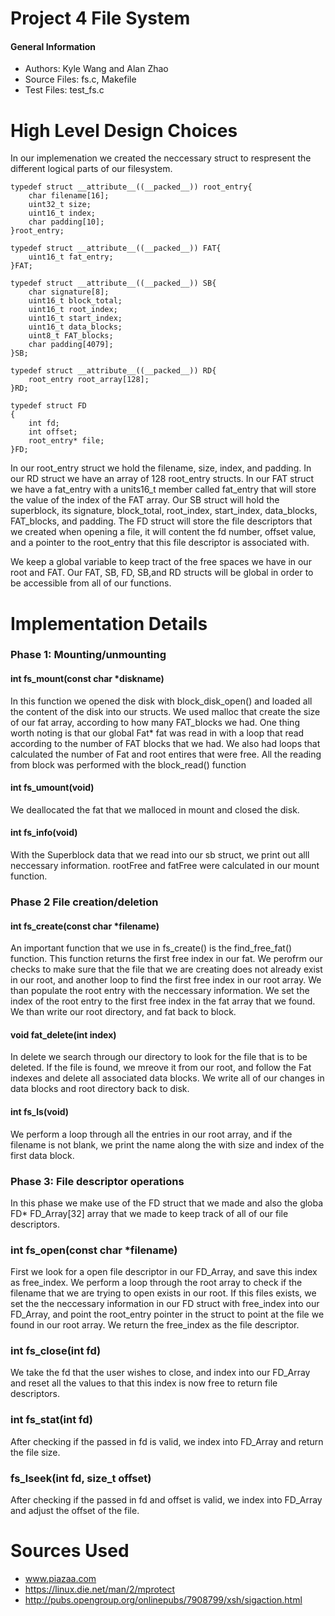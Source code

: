 # Project 4 File System

#### General Information   
- Authors: Kyle Wang and Alan Zhao   
- Source Files: fs.c, Makefile   
- Test Files: test_fs.c

# High Level Design Choices 
In our implemenation we created the neccessary struct to respresent the different logical parts of our filesystem. 
``` 
typedef struct __attribute__((__packed__)) root_entry{
	char filename[16];
	uint32_t size;
	uint16_t index;
	char padding[10];
}root_entry;

typedef struct __attribute__((__packed__)) FAT{		
	uint16_t fat_entry;
}FAT;

typedef struct __attribute__((__packed__)) SB{
	char signature[8];
	uint16_t block_total;
	uint16_t root_index;
	uint16_t start_index;
	uint16_t data_blocks;
	uint8_t FAT_blocks;
	char padding[4079];
}SB;

typedef struct __attribute__((__packed__)) RD{
	root_entry root_array[128];
}RD;

typedef struct FD
{
	int fd;
	int offset;
	root_entry* file;
}FD;
```
In our root_entry struct we hold the filename, size, index, and padding. In our RD struct we have an array of 128 root_entry structs. In our FAT struct we have a fat_entry with a units16_t member called fat_entry that will store the value of the index of the FAT array. Our SB struct will hold the superblock, its signature, block_total, root_index, start_index, data_blocks, FAT_blocks, and padding. The FD struct will store the file descriptors that we created when opening a file, it will content the fd number, offset value, and a pointer to the root_entry that this file descriptor is associated with. 

We keep a global variable to keep tract of the free spaces we have in our root and FAT. Our FAT, SB, FD, SB,and RD structs will be global in order to be accessible from all of our functions. 
# **Implementation Details**

### Phase 1: Mounting/unmounting
#### int fs_mount(const char *diskname)
In this function we opened the disk with block_disk_open() and loaded all the content of the disk into our structs. We used malloc that create the size of our fat array, according to how many FAT_blocks we had. One thing worth noting is that our global Fat* fat was read in with a loop that read according to the number of FAT blocks that we had. We also had loops that calculated the number of Fat and root entires that were free. All the reading from block was performed with the block_read() function
#### int fs_umount(void)
We deallocated the fat that we malloced in mount and closed the disk. 
#### int fs_info(void)
With the Superblock data that we read into our sb struct, we print out alll neccessary information. rootFree and fatFree were calculated in our mount function. 

### Phase 2 File creation/deletion
#### int fs_create(const char *filename)
An important function that we use in fs_create() is the find_free_fat() function. This function returns the first free index in our fat. We perofrm our checks to make sure that the file that we are creating does not already exist in our root, and another loop to find the first free index in our root array. We than populate the root entry with the neccessary information. We set the index of the root entry to the first free index in the fat array that we found. We than write our root directory, and fat back to block. 
#### void fat_delete(int index)
In delete we search through our directory to look for the file that is to be deleted. If the file is found, we mreove it from our root, and follow the Fat indexes and delete all associated data blocks. We write all of our changes in data blocks and root directory back to disk. 
#### int fs_ls(void)
We perform a loop through all the entries in our root array, and if the filename is not blank, we print the name along the with size and index of the first data block. 

### Phase 3: File descriptor operations
In this phase we make use of the FD struct that we made and also the globa FD* FD_Array[32] array that we made to keep track of all of our file descriptors. 
### int fs_open(const char *filename)
First we look for a open file descriptor in our FD_Array, and save this index as free_index. We perform a loop through the root array to check if the filename that we are trying to open exists in our root. If this files exists, we set the the neccessary information in our FD struct with free_index into our FD_Array, and point the root_entry pointer in the struct to point at the file we found in our root array. We return the free_index as the file descriptor. 
### int fs_close(int fd)
We take the fd that the user wishes to close, and index into our FD_Array and reset all the values to that this index is now free to return file descriptors. 
### int fs_stat(int fd)
After checking if the passed in fd is valid, we index into FD_Array and return the file size.
### fs_lseek(int fd, size_t offset)
After checking if the passed in fd and offset is valid, we index into FD_Array and adjust the offset of the file. 
# Sources Used

- www.piazaa.com
- https://linux.die.net/man/2/mprotect
- http://pubs.opengroup.org/onlinepubs/7908799/xsh/sigaction.html



